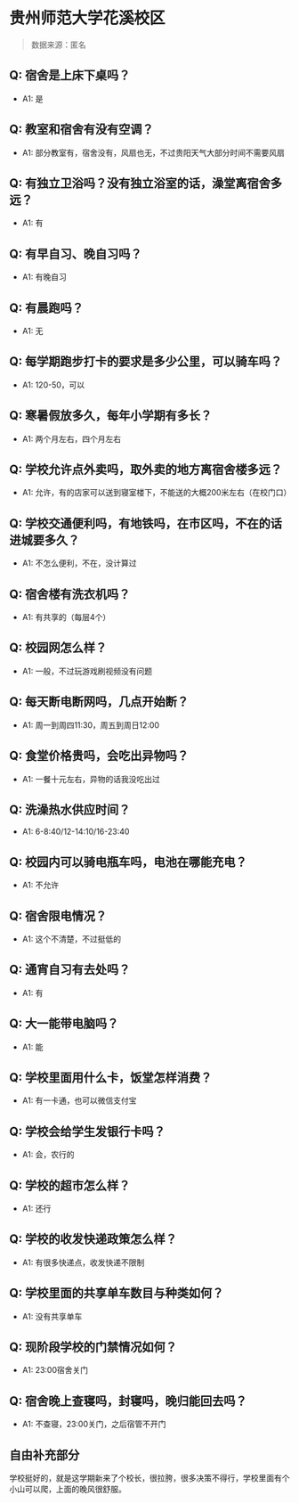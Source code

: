 # 贵州师范大学花溪校区

> 数据来源：匿名

## Q: 宿舍是上床下桌吗？

- A1: 是

## Q: 教室和宿舍有没有空调？

- A1: 部分教室有，宿舍没有，风扇也无，不过贵阳天气大部分时间不需要风扇

## Q: 有独立卫浴吗？没有独立浴室的话，澡堂离宿舍多远？

- A1: 有

## Q: 有早自习、晚自习吗？

- A1: 有晚自习

## Q: 有晨跑吗？

- A1: 无

## Q: 每学期跑步打卡的要求是多少公里，可以骑车吗？

- A1: 120-50，可以

## Q: 寒暑假放多久，每年小学期有多长？

- A1: 两个月左右，四个月左右

## Q: 学校允许点外卖吗，取外卖的地方离宿舍楼多远？

- A1: 允许，有的店家可以送到寝室楼下，不能送的大概200米左右（在校门口）

## Q: 学校交通便利吗，有地铁吗，在市区吗，不在的话进城要多久？

- A1: 不怎么便利，不在，没计算过

## Q: 宿舍楼有洗衣机吗？

- A1: 有共享的（每层4个）

## Q: 校园网怎么样？

- A1: 一般，不过玩游戏刷视频没有问题

## Q: 每天断电断网吗，几点开始断？

- A1: 周一到周四11:30，周五到周日12:00

## Q: 食堂价格贵吗，会吃出异物吗？

- A1: 一餐十元左右，异物的话我没吃出过

## Q: 洗澡热水供应时间？

- A1: 6-8:40/12-14:10/16-23:40

## Q: 校园内可以骑电瓶车吗，电池在哪能充电？

- A1: 不允许

## Q: 宿舍限电情况？

- A1: 这个不清楚，不过挺低的

## Q: 通宵自习有去处吗？

- A1: 有

## Q: 大一能带电脑吗？

- A1: 能

## Q: 学校里面用什么卡，饭堂怎样消费？

- A1: 有一卡通，也可以微信支付宝

## Q: 学校会给学生发银行卡吗？

- A1: 会，农行的

## Q: 学校的超市怎么样？

- A1: 还行

## Q: 学校的收发快递政策怎么样？

- A1: 有很多快递点，收发快递不限制

## Q: 学校里面的共享单车数目与种类如何？

- A1: 没有共享单车

## Q: 现阶段学校的门禁情况如何？

- A1: 23:00宿舍关门

## Q: 宿舍晚上查寝吗，封寝吗，晚归能回去吗？

- A1: 不查寝，23:00关门，之后宿管不开门

## 自由补充部分

学校挺好的，就是这学期新来了个校长，很拉胯，很多决策不得行，学校里面有个小山可以爬，上面的晚风很舒服。